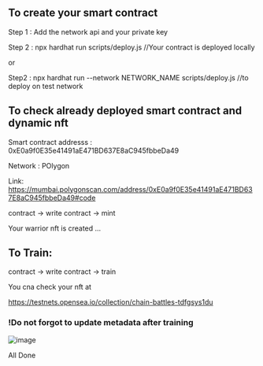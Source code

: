 ## To create your smart contract

Step 1 : Add the network api and your private key

Step 2 : npx hardhat run scripts/deploy.js //Your contract is deployed locally

or

Step2 : npx hardhat run --network NETWORK_NAME scripts/deploy.js //to deploy on test network

## To check already deployed smart contract and dynamic nft 

Smart contract addresss : 0xE0a9f0E35e41491aE471BD637E8aC945fbbeDa49

Network : POlygon

Link: https://mumbai.polygonscan.com/address/0xE0a9f0E35e41491aE471BD637E8aC945fbbeDa49#code

contract -> write contract -> mint

Your warrior nft is created ... 

## To Train:

contract -> write contract -> train

You cna check your nft at 

https://testnets.opensea.io/collection/chain-battles-tdfgsys1du

### !Do not forgot to update metadata after training

![image](https://user-images.githubusercontent.com/50509605/208021783-5437e875-6044-4aeb-98d2-d4ba09ae544a.png)

All Done
